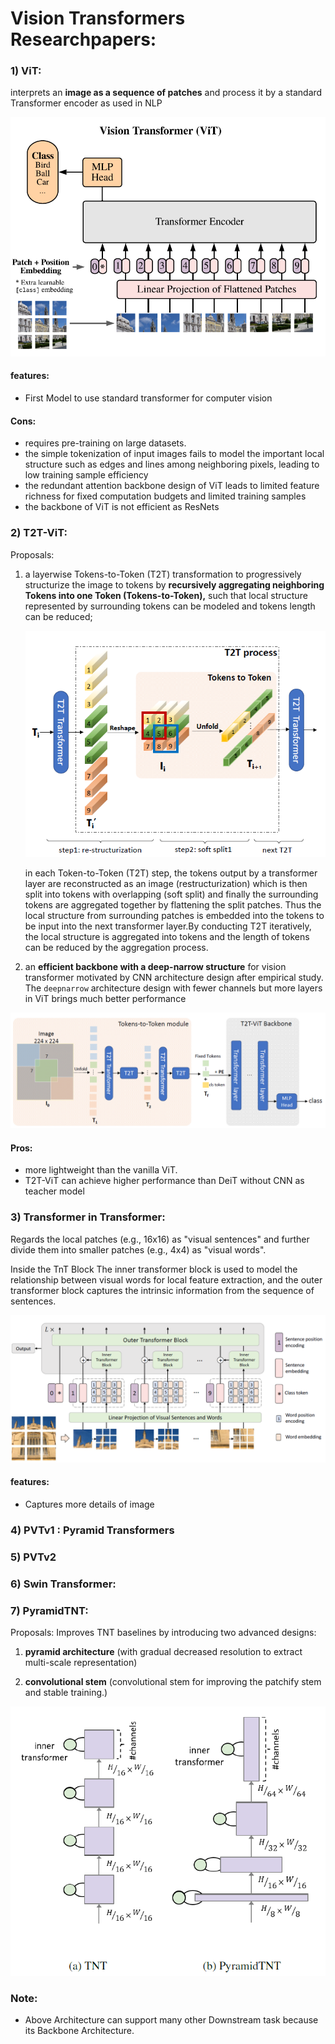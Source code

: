 # Vision Transformers Researchpapers:

### 1) ViT:
interprets an **image as a sequence of patches** and process it by a standard Transformer encoder as used in NLP

![vit_architecture](/VisionTransformers/AN%20IMAGE%20IS%20WORTH%2016X16%20WORDS/vit_architecture.png)

#### features:
* First Model to use standard transformer for computer vision

#### Cons:
* requires pre-training on large datasets.
* the simple tokenization of input images fails to model the important local structure such as edges and lines among neighboring pixels, leading to low training sample efficiency
* the redundant attention backbone design of ViT leads to limited feature richness for fixed computation budgets and limited training samples
* the backbone of ViT is not efficient as ResNets

### 2) T2T-ViT:
Proposals:
1) a layerwise Tokens-to-Token (T2T) transformation to progressively structurize the image to tokens by **recursively aggregating neighboring Tokens into one Token (Tokens-to-Token),** such that local structure represented by surrounding tokens can be modeled and tokens length can be reduced;

    ![t2t_tokenization](/VisionTransformers/AN%20IMAGE%20IS%20WORTH%2016X16%20WORDS/T2T_ViT.png)

    in each Token-to-Token (T2T) step, the tokens output by a transformer layer are reconstructed as an image (restructurization) which is then split into tokens with overlapping (soft split) and finally the surrounding tokens are aggregated together by flattening the split patches. Thus the local structure from surrounding patches is embedded into the tokens to be input into the next transformer layer.By conducting T2T iteratively, the local structure is aggregated into tokens and the length of tokens can be reduced by the aggregation process.


2) an **efficient backbone with a deep-narrow structure** for vision transformer motivated by CNN architecture design after empirical study. The `deepnarrow` architecture design with fewer channels but more layers in ViT brings much better performance


![t2t_architecture](/VisionTransformers/AN%20IMAGE%20IS%20WORTH%2016X16%20WORDS/T2T_architecture.png)

#### Pros:
* more lightweight than the vanilla ViT.
* T2T-ViT can achieve higher performance than DeiT without CNN as teacher model

#### 

### 3) Transformer in Transformer:

Regards the local patches (e.g., 16x16) as "visual sentences" and further divide them into smaller patches (e.g., 4x4) as "visual words". 

Inside the TnT Block The inner transformer block is used to model the relationship between visual words for local feature extraction, and the outer transformer block captures the intrinsic information from the sequence of sentences.

![tnt_architecture](/VisionTransformers/AN%20IMAGE%20IS%20WORTH%2016X16%20WORDS/TnT_architecture.png)

#### features:
* Captures more details of image

### 4) PVTv1 : Pyramid Transformers

### 5) PVTv2 

### 6) Swin Transformer:

### 7) PyramidTNT:

Proposals: Improves TNT baselines by introducing two advanced designs: 
1) **pyramid architecture** (with gradual decreased resolution to extract multi-scale representation)

2) **convolutional stem** (convolutional stem for improving the patchify stem and stable training.)

![tnt_architecture](/VisionTransformers/AN%20IMAGE%20IS%20WORTH%2016X16%20WORDS/TnT_vs_PyramidTnT.png)

### Note:
* Above Architecture can support many other Downstream task because its Backbone Architecture.  
